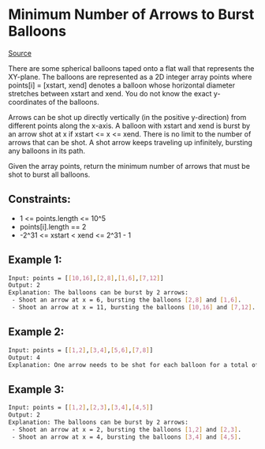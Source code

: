 # Minimum Number of Arrows to Burst Balloons
[Source](https://leetcode.com/problems/minimum-number-of-arrows-to-burst-balloons/)

There are some spherical balloons taped onto a flat wall that represents the XY-plane. The balloons are represented as a 2D integer array points where points[i] = [xstart, xend] denotes a balloon whose horizontal diameter stretches between xstart and xend. You do not know the exact y-coordinates of the balloons.

Arrows can be shot up directly vertically (in the positive y-direction) from different points along the x-axis. A balloon with xstart and xend is burst by an arrow shot at x if xstart <= x <= xend. There is no limit to the number of arrows that can be shot. A shot arrow keeps traveling up infinitely, bursting any balloons in its path.

Given the array points, return the minimum number of arrows that must be shot to burst all balloons.

## Constraints:

 - 1 <= points.length <= 10^5
 - points[i].length == 2
 - -2^31 <= xstart < xend <= 2^31 - 1

## Example 1:
```sh
Input: points = [[10,16],[2,8],[1,6],[7,12]]
Output: 2
Explanation: The balloons can be burst by 2 arrows:
 - Shoot an arrow at x = 6, bursting the balloons [2,8] and [1,6].
 - Shoot an arrow at x = 11, bursting the balloons [10,16] and [7,12].
```

## Example 2:
```sh
Input: points = [[1,2],[3,4],[5,6],[7,8]]
Output: 4
Explanation: One arrow needs to be shot for each balloon for a total of 4 arrows.
```

## Example 3:
```sh
Input: points = [[1,2],[2,3],[3,4],[4,5]]
Output: 2
Explanation: The balloons can be burst by 2 arrows:
 - Shoot an arrow at x = 2, bursting the balloons [1,2] and [2,3].
 - Shoot an arrow at x = 4, bursting the balloons [3,4] and [4,5].
```